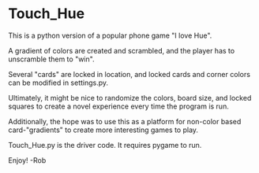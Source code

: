 # Touch_Hue

This is a python version of a popular phone game "I love Hue".

A gradient of colors are created and scrambled, and the player has to unscramble them to "win".

Several "cards" are locked in location, and locked cards and corner colors can be modified
in settings.py.

Ultimately, it might be nice to randomize the colors, board size, and locked squares to create
a novel experience every time the program is run. 

Additionally, the hope was to use this as a platform for non-color based card-"gradients" to create
more interesting games to play.

Touch_Hue.py is the driver code.  It requires pygame to run.

Enjoy! -Rob
